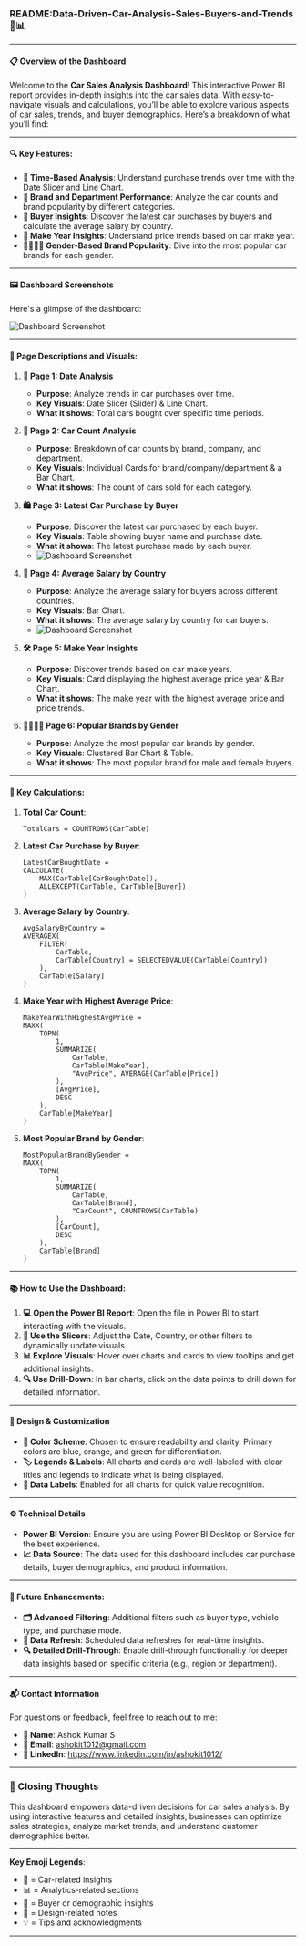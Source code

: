 ### **README:Data-Driven-Car-Analysis-Sales-Buyers-and-Trends🚗📊**

---

#### **📋 Overview of the Dashboard**

Welcome to the **Car Sales Analysis Dashboard**! This interactive Power BI report provides in-depth insights into the car sales data. With easy-to-navigate visuals and calculations, you’ll be able to explore various aspects of car sales, trends, and buyer demographics. Here’s a breakdown of what you’ll find:

---

#### **🔍 Key Features:**

- **📅 Time-Based Analysis**: Understand purchase trends over time with the Date Slicer and Line Chart.
- **🚗 Brand and Department Performance**: Analyze the car counts and brand popularity by different categories.
- **👥 Buyer Insights**: Discover the latest car purchases by buyers and calculate the average salary by country.
- **🔑 Make Year Insights**: Understand price trends based on car make year.
- **👩‍🦱👨‍🦰 Gender-Based Brand Popularity**: Dive into the most popular car brands for each gender.

---

#### **🖼️ Dashboard Screenshots**

Here's a glimpse of the dashboard:

![Dashboard Screenshot](https://github.com/Ashokkumar5003/Ashokkumar5003-Data-Driven-Car-Analysis-Sales-Buyers-and-Trends/blob/main/Screenshots/highest%20Avg%20salary%20.png)


---

#### **📐 Page Descriptions and Visuals:**

1. **📅 Page 1: Date Analysis**
   - **Purpose**: Analyze trends in car purchases over time.
   - **Key Visuals**: Date Slicer (Slider) & Line Chart.
   - **What it shows**: Total cars bought over specific time periods.

2. **🚗 Page 2: Car Count Analysis**
   - **Purpose**: Breakdown of car counts by brand, company, and department.
   - **Key Visuals**: Individual Cards for brand/company/department & a Bar Chart.
   - **What it shows**: The count of cars sold for each category.

3. **🛍️ Page 3: Latest Car Purchase by Buyer**
   - **Purpose**: Discover the latest car purchased by each buyer.
   - **Key Visuals**: Table showing buyer name and purchase date.
   - **What it shows**: The latest purchase made by each buyer.
   - ![Dashboard Screenshot](https://github.com/Ashokkumar5003/Ashokkumar5003-Data-Driven-Car-Analysis-Sales-Buyers-and-Trends/blob/main/Screenshots/Latestcarbaught.png) 

4. **💼 Page 4: Average Salary by Country**
   - **Purpose**: Analyze the average salary for buyers across different countries.
   - **Key Visuals**: Bar Chart.
   - **What it shows**: The average salary by country for car buyers.
   - ![Dashboard Screenshot]()


5. **🛠️ Page 5: Make Year Insights**
   - **Purpose**: Discover trends based on car make years.
   - **Key Visuals**: Card displaying the highest average price year & Bar Chart.
   - **What it shows**: The make year with the highest average price and price trends.

6. **👨‍🦱👩‍🦰 Page 6: Popular Brands by Gender**
   - **Purpose**: Analyze the most popular car brands by gender.
   - **Key Visuals**: Clustered Bar Chart & Table.
   - **What it shows**: The most popular brand for male and female buyers.

---

#### **🧮 Key Calculations:**

1. **Total Car Count**:
   ```DAX
   TotalCars = COUNTROWS(CarTable)
   ```

2. **Latest Car Purchase by Buyer**:
   ```DAX
   LatestCarBoughtDate = 
   CALCULATE(
       MAX(CarTable[CarBoughtDate]),
       ALLEXCEPT(CarTable, CarTable[Buyer])
   )
   ```

3. **Average Salary by Country**:
   ```DAX
   AvgSalaryByCountry = 
   AVERAGEX(
       FILTER(
           CarTable, 
           CarTable[Country] = SELECTEDVALUE(CarTable[Country])
       ), 
       CarTable[Salary]
   )
   ```

4. **Make Year with Highest Average Price**:
   ```DAX
   MakeYearWithHighestAvgPrice = 
   MAXX(
       TOPN(
           1, 
           SUMMARIZE(
               CarTable, 
               CarTable[MakeYear], 
               "AvgPrice", AVERAGE(CarTable[Price])
           ), 
           [AvgPrice], 
           DESC
       ), 
       CarTable[MakeYear]
   )
   ```

5. **Most Popular Brand by Gender**:
   ```DAX
   MostPopularBrandByGender = 
   MAXX(
       TOPN(
           1,
           SUMMARIZE(
               CarTable,
               CarTable[Brand],
               "CarCount", COUNTROWS(CarTable)
           ),
           [CarCount],
           DESC
       ),
       CarTable[Brand]
   )
   ```

---

#### **📚 How to Use the Dashboard:**

1. **💻 Open the Power BI Report**: Open the file in Power BI to start interacting with the visuals.
2. **🔧 Use the Slicers**: Adjust the Date, Country, or other filters to dynamically update visuals.
3. **📊 Explore Visuals**: Hover over charts and cards to view tooltips and get additional insights.
4. **🔍 Use Drill-Down**: In bar charts, click on the data points to drill down for detailed information.

---

#### **🎨 Design & Customization**

- **🌈 Color Scheme**: Chosen to ensure readability and clarity. Primary colors are blue, orange, and green for differentiation.
- **🏷️ Legends & Labels**: All charts and cards are well-labeled with clear titles and legends to indicate what is being displayed.
- **💬 Data Labels**: Enabled for all charts for quick value recognition.

---

#### **⚙️ Technical Details**

- **Power BI Version**: Ensure you are using Power BI Desktop or Service for the best experience.
- **📈 Data Source**: The data used for this dashboard includes car purchase details, buyer demographics, and product information.

---

#### **🚀 Future Enhancements:**

- **🗂️ Advanced Filtering**: Additional filters such as buyer type, vehicle type, and purchase mode.
- **🔄 Data Refresh**: Scheduled data refreshes for real-time insights.
- **🔍 Detailed Drill-Through**: Enable drill-through functionality for deeper data insights based on specific criteria (e.g., region or department).

---

#### **📬 Contact Information**

For questions or feedback, feel free to reach out to me:
- **👤 Name**: Ashok Kumar S
- **📧 Email**: ashokit1012@gmail.com
- **🔗 LinkedIn**: https://www.linkedin.com/in/ashokit1012/


---

### **📌 Closing Thoughts**

This dashboard empowers data-driven decisions for car sales analysis. By using interactive features and detailed insights, businesses can optimize sales strategies, analyze market trends, and understand customer demographics better.

---

**Key Emoji Legends**:
- 🚗 = Car-related insights
- 📊 = Analytics-related sections
- 👥 = Buyer or demographic insights
- 🎨 = Design-related notes
- 💡 = Tips and acknowledgments

---
